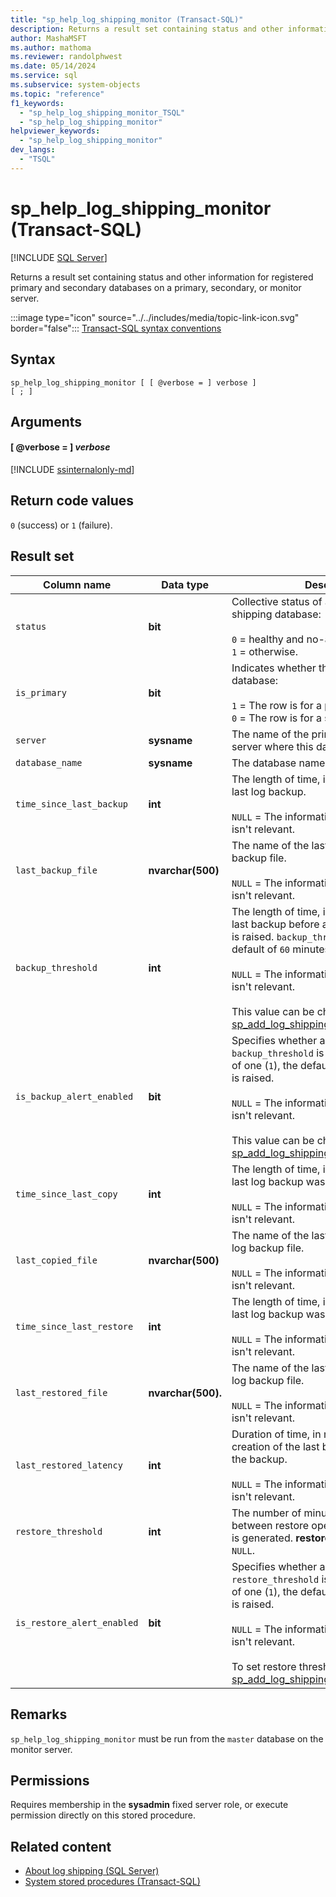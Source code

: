 ```yaml
---
title: "sp_help_log_shipping_monitor (Transact-SQL)"
description: Returns a result set containing status and other information for registered primary and secondary databases.
author: MashaMSFT
ms.author: mathoma
ms.reviewer: randolphwest
ms.date: 05/14/2024
ms.service: sql
ms.subservice: system-objects
ms.topic: "reference"
f1_keywords:
  - "sp_help_log_shipping_monitor_TSQL"
  - "sp_help_log_shipping_monitor"
helpviewer_keywords:
  - "sp_help_log_shipping_monitor"
dev_langs:
  - "TSQL"
---
```

# sp_help_log_shipping_monitor (Transact-SQL)

[!INCLUDE [SQL Server](../../includes/applies-to-version/sqlserver.md)]

Returns a result set containing status and other information for registered primary and secondary databases on a primary, secondary, or monitor server.

:::image type="icon" source="../../includes/media/topic-link-icon.svg" border="false"::: [Transact-SQL syntax conventions](../../t-sql/language-elements/transact-sql-syntax-conventions-transact-sql.md)

## Syntax

```syntaxsql
sp_help_log_shipping_monitor [ [ @verbose = ] verbose ]
[ ; ]
```

## Arguments

#### [ @verbose = ] *verbose*

[!INCLUDE [ssinternalonly-md](../../includes/ssinternalonly-md.md)]

## Return code values

`0` (success) or `1` (failure).

## Result set

| Column name | Data type | Description |
| --- | --- | --- |
| `status` | **bit** | Collective status of agents for the log shipping database:<br /><br />`0` = healthy and no-agent failures.<br />`1` = otherwise. |
| `is_primary` | **bit** | Indicates whether this row is for a primary database:<br /><br />`1` = The row is for a primary database.<br />`0` = The row is for a secondary database. |
| `server` | **sysname** | The name of the primary or secondary server where this database resides. |
| `database_name` | **sysname** | The database name. |
| `time_since_last_backup` | **int** | The length of time, in minutes, since the last log backup.<br /><br />`NULL` = The information isn't available or isn't relevant. |
| `last_backup_file` | **nvarchar(500)** | The name of the last successful log backup file.<br /><br />`NULL` = The information isn't available or isn't relevant. |
| `backup_threshold` | **int** | The length of time, in minutes, after the last backup before a threshold_alert error is raised. `backup_threshold` is **int**, with a default of `60` minutes.<br /><br />`NULL` = The information isn't available or isn't relevant.<br /><br />This value can be changed using [sp_add_log_shipping_primary_database](sp-add-log-shipping-primary-database-transact-sql.md). |
| `is_backup_alert_enabled` | **bit** | Specifies whether an alert is raised when `backup_threshold` is exceeded. The value of one (`1`), the default, means that the alert is raised.<br /><br />`NULL` = The information isn't available or isn't relevant.<br /><br />This value can be changed using [sp_add_log_shipping_primary_database](sp-add-log-shipping-primary-database-transact-sql.md). |
| `time_since_last_copy` | **int** | The length of time, in minutes, since the last log backup was copied.<br /><br />`NULL` = The information isn't available or isn't relevant. |
| `last_copied_file` | **nvarchar(500)** | The name of the last successfully copied log backup file.<br /><br />`NULL` = The information isn't available or isn't relevant. |
| `time_since_last_restore` | **int** | The length of time, in minutes, since the last log backup was restored.<br /><br />`NULL` = The information isn't available or isn't relevant. |
| `last_restored_file` | **nvarchar(500).** | The name of the last successfully restored log backup file.<br /><br />`NULL` = The information isn't available or isn't relevant. |
| `last_restored_latency` | **int** | Duration of time, in minutes, from the creation of the last backup to restore of the backup.<br /><br />`NULL` = The information isn't available or isn't relevant. |
| `restore_threshold` | **int** | The number of minutes allowed to elapse between restore operations before an alert is generated. **restore_threshold** can't be `NULL`. |
| `is_restore_alert_enabled` | **bit** | Specifies whether an alert is raised when `restore_threshold` is exceeded. The value of one (`1`), the default, means that the alert is raised.<br /><br />`NULL` = The information isn't available or isn't relevant.<br /><br />To set restore threshold, use [sp_add_log_shipping_secondary_database](sp-add-log-shipping-secondary-database-transact-sql.md). |

## Remarks

`sp_help_log_shipping_monitor` must be run from the `master` database on the monitor server.

## Permissions

Requires membership in the **sysadmin** fixed server role, or execute permission directly on this stored procedure.

## Related content

- [About log shipping (SQL Server)](../../database-engine/log-shipping/about-log-shipping-sql-server.md)
- [System stored procedures (Transact-SQL)](system-stored-procedures-transact-sql.md)
